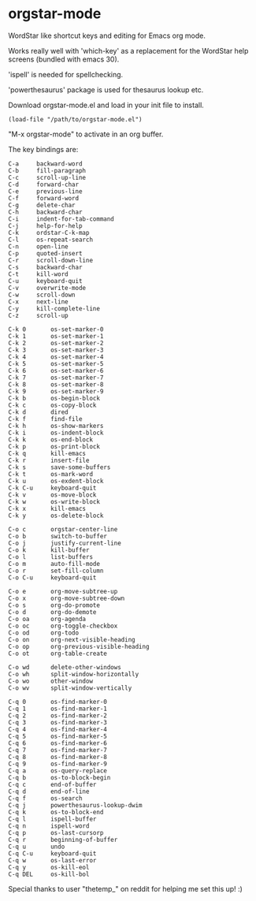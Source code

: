 # orgstar-mode
WordStar like shortcut keys and editing for Emacs org mode.

Works really well with 'which-key' as a replacement for the WordStar help screens (bundled with emacs 30).

'ispell' is needed for spellchecking.

'powerthesaurus' package is used for thesaurus lookup etc.

Download orgstar-mode.el and load in your init file to install.

    (load-file "/path/to/orgstar-mode.el")
	
"M-x orgstar-mode" to activate in an org buffer.



The key bindings are:

    C-a		backward-word
    C-b		fill-paragraph
    C-c		scroll-up-line
    C-d		forward-char
    C-e		previous-line
    C-f		forward-word
    C-g		delete-char
    C-h		backward-char
    C-i		indent-for-tab-command
    C-j		help-for-help
    C-k		ordstar-C-k-map
    C-l		os-repeat-search
    C-n		open-line
    C-p		quoted-insert
    C-r		scroll-down-line
    C-s		backward-char
    C-t		kill-word
    C-u		keyboard-quit
    C-v		overwrite-mode
    C-w		scroll-down
    C-x		next-line
    C-y		kill-complete-line
    C-z		scroll-up

    C-k 0		os-set-marker-0
    C-k 1		os-set-marker-1
    C-k 2		os-set-marker-2
    C-k 3		os-set-marker-3
    C-k 4		os-set-marker-4
    C-k 5		os-set-marker-5
    C-k 6		os-set-marker-6
    C-k 7		os-set-marker-7
    C-k 8		os-set-marker-8
    C-k 9		os-set-marker-9
    C-k b		os-begin-block
    C-k c		os-copy-block
    C-k d		dired
    C-k f		find-file
    C-k h		os-show-markers
    C-k i		os-indent-block
    C-k k		os-end-block
    C-k p		os-print-block
    C-k q		kill-emacs
    C-k r		insert-file
    C-k s		save-some-buffers
    C-k t		os-mark-word
    C-k u		os-exdent-block
    C-k C-u		keyboard-quit
    C-k v		os-move-block
    C-k w		os-write-block
    C-k x		kill-emacs
    C-k y		os-delete-block

    C-o c		orgstar-center-line
    C-o b		switch-to-buffer
    C-o j		justify-current-line
    C-o k		kill-buffer
    C-o l		list-buffers
    C-o m		auto-fill-mode
    C-o r		set-fill-column
    C-o C-u		keyboard-quit

    C-o e		org-move-subtree-up
    C-o x		org-move-subtree-down
    C-o s		org-do-promote
    C-o d		org-do-demote
    C-o oa		org-agenda
    C-o oc		org-toggle-checkbox
    C-o od		org-todo
    C-o on		org-next-visible-heading
    C-o op		org-previous-visible-heading
    C-o ot		org-table-create

    C-o wd		delete-other-windows
    C-o wh		split-window-horizontally
    C-o wo		other-window
    C-o wv		split-window-vertically

    C-q 0		os-find-marker-0
    C-q 1		os-find-marker-1
    C-q 2		os-find-marker-2
    C-q 3		os-find-marker-3
    C-q 4		os-find-marker-4
    C-q 5		os-find-marker-5
    C-q 6		os-find-marker-6
    C-q 7		os-find-marker-7
    C-q 8		os-find-marker-8
    C-q 9		os-find-marker-9
    C-q a		os-query-replace
    C-q b		os-to-block-begin
    C-q c		end-of-buffer
    C-q d		end-of-line
    C-q f		os-search
    C-q j		powerthesaurus-lookup-dwim
    C-q k		os-to-block-end
    C-q l		ispell-buffer
    C-q n		ispell-word
    C-q p		os-last-cursorp
    C-q r		beginning-of-buffer
    C-q u		undo
    C-q C-u		keyboard-quit
    C-q w		os-last-error
    C-q y		os-kill-eol
    C-q DEL		os-kill-bol

Special thanks to user "thetemp_" on reddit for helping me set this up! :)

